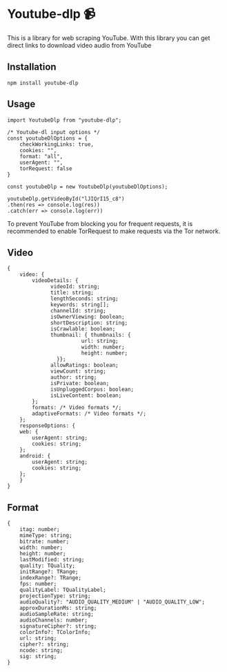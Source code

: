 # Youtube-dlp 📹

This is a library for web scraping YouTube. With this library you can get direct links to download video audio from YouTube

## Installation

`npm install youtube-dlp`

## Usage

```
import YoutubeDlp from "youtube-dlp";

/* Youtube-dl input options */
const youtubeDlOptions = {
    checkWorkingLinks: true,
    cookies: "",
    format: "all",
    userAgent: "",
    torRequest: false
}

const youtubeDlp = new YoutubeDlp(youtubeDlOptions);

youtubeDlp.getVideoById("lJIQrI15_c8")
.then(res => console.log(res))
.catch(err => console.log(err))
```

To prevent YouTube from blocking you for frequent requests, it is recommended to enable TorRequest to make requests via the Tor network.

## Video

```
{
    video: {
        videoDetails: {
              videoId: string;
              title: string;
              lengthSeconds: string;
              keywords: string[];
              channelId: string;
              isOwnerViewing: boolean;
              shortDescription: string;
              isCrawlable: boolean;
              thumbnail: { thumbnails: {
                        url: string;
                        width: number;
                        height: number;
                }};
              allowRatings: boolean;
              viewCount: string;
              author: string;
              isPrivate: boolean;
              isUnpluggedCorpus: boolean;
              isLiveContent: boolean;
        };
        formats: /* Video formats */;
        adaptiveFormats: /* Video formats */;
    };
    responseOptions: {
    web: {
        userAgent: string;
        cookies: string;
    };
    android: {
        userAgent: string;
        cookies: string;
    };
    }
}

```

## Format

```
{
    itag: number;
    mimeType: string;
    bitrate: number;
    width: number;
    height: number;
    lastModified: string;
    quality: TQuality;
    initRange?: TRange;
    indexRange?: TRange;
    fps: number;
    qualityLabel: TQualityLabel;
    projectionType: string;
    audioQuality?: "AUDIO_QUALITY_MEDIUM" | "AUDIO_QUALITY_LOW";
    approxDurationMs: string;
    audioSampleRate: string;
    audioChannels: number;
    signatureCipher?: string;
    colorInfo?: TColorInfo;
    url: string;
    cipher?: string;
    ncode: string;
    sig: string;
}
```
